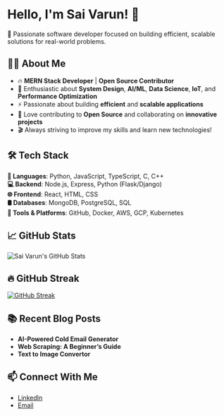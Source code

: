 # Hello, I'm Sai Varun! 👋
🚀 Passionate software developer focused on building efficient, scalable solutions for real-world problems.

## 👨‍💻 About Me
- 🔥 **MERN Stack Developer** | **Open Source Contributor**
- 🧠 Enthusiastic about **System Design**, **AI/ML**, **Data Science**, **IoT**, and **Performance Optimization**
- ⚡ Passionate about building **efficient** and **scalable applications**
- 🤝 Love contributing to **Open Source** and collaborating on **innovative projects**
- 🎬 Always striving to improve my skills and learn new technologies!

## 🛠️ Tech Stack
**🚀 Languages**: Python, JavaScript, TypeScript, C, C++  
**💻 Backend**: Node.js, Express, Python (Flask/Django)  
**🌐 Frontend**: React, HTML, CSS  
**🛢️ Databases**: MongoDB, PostgreSQL, SQL  
**🔧 Tools & Platforms**: GitHub, Docker, AWS, GCP, Kubernetes  

## 📈 GitHub Stats
![Sai Varun's GitHub Stats](https://github-readme-stats.vercel.app/api?username=Saivarun91&show_icons=true&hide_title=true&count_private=true&hide=prs)

## 🔥 GitHub Streak
[![GitHub Streak](https://streak-stats.demolab.com?user=Saivarun91&theme=dark)](https://git.io/streak-stats)

## 📚 Recent Blog Posts
- **AI-Powered Cold Email Generator**
- **Web Scraping: A Beginner’s Guide**
- **Text to Image Convertor**

## 📫 Connect With Me
- [LinkedIn](https://www.linkedin.com/in/sai-varun-somi-setty)
- [Email](mailto:saivarun7032@gmail.com)
